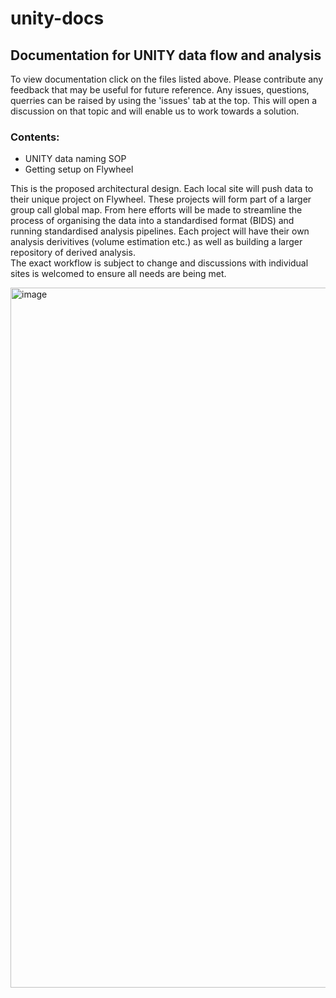 # unity-docs
## Documentation for UNITY data flow and analysis 

To view documentation click on the files listed above. Please contribute any feedback that may be useful for future reference. Any issues, questions, querries can be raised by using the 'issues' tab at the top. This will open a discussion on that topic and will enable us to work towards a solution.

### Contents:
- UNITY data naming SOP
- Getting setup on Flywheel

This is the proposed architectural design. Each local site will push data to their unique project on Flywheel. These projects will form part of a larger group call global map. From here efforts will be made to streamline the process of organising the data into a standardised format (BIDS) and running standardised analysis pipelines. Each project will have their own analysis derivitives (volume estimation etc.) as well as building a larger repository of derived analysis.   
The exact workflow is subject to change and discussions with individual sites is welcomed to ensure all needs are being met.

<img width="1120" alt="image" src="https://user-images.githubusercontent.com/22872947/183088036-ed8cbee0-c2db-4fb0-abe7-5fcecdcd3e07.png">
